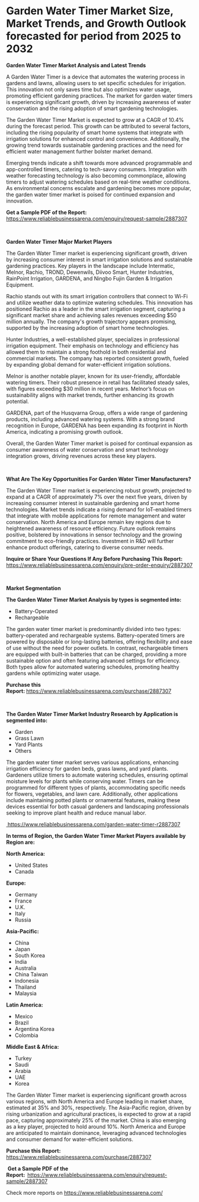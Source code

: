 <p><h1>Garden Water Timer Market Size, Market Trends, and Growth Outlook forecasted for period from 2025 to 2032</h1></p><p><strong>Garden Water Timer Market Analysis and Latest Trends</strong></p>
<p><p>A Garden Water Timer is a device that automates the watering process in gardens and lawns, allowing users to set specific schedules for irrigation. This innovation not only saves time but also optimizes water usage, promoting efficient gardening practices. The market for garden water timers is experiencing significant growth, driven by increasing awareness of water conservation and the rising adoption of smart gardening technologies.</p><p>The Garden Water Timer Market is expected to grow at a CAGR of 10.4% during the forecast period. This growth can be attributed to several factors, including the rising popularity of smart home systems that integrate with irrigation solutions for enhanced control and convenience. Additionally, the growing trend towards sustainable gardening practices and the need for efficient water management further bolster market demand.</p><p>Emerging trends indicate a shift towards more advanced programmable and app-controlled timers, catering to tech-savvy consumers. Integration with weather forecasting technology is also becoming commonplace, allowing timers to adjust watering schedules based on real-time weather conditions. As environmental concerns escalate and gardening becomes more popular, the garden water timer market is poised for continued expansion and innovation.</p></p>
<p><strong>Get a Sample PDF of the Report:&nbsp;</strong> <a href="https://www.reliablebusinessarena.com/enquiry/request-sample/2887307?utm_campaign=2185&utm_medium=2&utm_source=Github&utm_content=ia&utm_term=14032025&utm_id=garden-water-timer">https://www.reliablebusinessarena.com/enquiry/request-sample/2887307</a></p>
<p>&nbsp;</p>
<p><strong>Garden Water Timer Major Market Players</strong></p>
<p><p>The Garden Water Timer market is experiencing significant growth, driven by increasing consumer interest in smart irrigation solutions and sustainable gardening practices. Key players in the landscape include Intermatic, Melnor, Rachio, TROND, Dewenwils, Diivoo Smart, Hunter Industries, RainPoint Irrigation, GARDENA, and Ningbo Fujin Garden & Irrigation Equipment.</p><p>Rachio stands out with its smart irrigation controllers that connect to Wi-Fi and utilize weather data to optimize watering schedules. This innovation has positioned Rachio as a leader in the smart irrigation segment, capturing a significant market share and achieving sales revenues exceeding $50 million annually. The company's growth trajectory appears promising, supported by the increasing adoption of smart home technologies.</p><p>Hunter Industries, a well-established player, specializes in professional irrigation equipment. Their emphasis on technology and efficiency has allowed them to maintain a strong foothold in both residential and commercial markets. The company has reported consistent growth, fueled by expanding global demand for water-efficient irrigation solutions.</p><p>Melnor is another notable player, known for its user-friendly, affordable watering timers. Their robust presence in retail has facilitated steady sales, with figures exceeding $30 million in recent years. Melnor’s focus on sustainability aligns with market trends, further enhancing its growth potential.</p><p>GARDENA, part of the Husqvarna Group, offers a wide range of gardening products, including advanced watering systems. With a strong brand recognition in Europe, GARDENA has been expanding its footprint in North America, indicating a promising growth outlook.</p><p>Overall, the Garden Water Timer market is poised for continual expansion as consumer awareness of water conservation and smart technology integration grows, driving revenues across these key players.</p></p>
<p>&nbsp;</p>
<p><strong>What Are The Key Opportunities For Garden Water Timer Manufacturers?</strong></p>
<p><p>The Garden Water Timer market is experiencing robust growth, projected to expand at a CAGR of approximately 7% over the next five years, driven by increasing consumer interest in sustainable gardening and smart home technologies. Market trends indicate a rising demand for IoT-enabled timers that integrate with mobile applications for remote management and water conservation. North America and Europe remain key regions due to heightened awareness of resource efficiency. Future outlook remains positive, bolstered by innovations in sensor technology and the growing commitment to eco-friendly practices. Investment in R&D will further enhance product offerings, catering to diverse consumer needs.</p></p>
<p><strong>Inquire or Share Your Questions If Any Before Purchasing This Report:</strong> <a href="https://www.reliablebusinessarena.com/enquiry/pre-order-enquiry/2887307?utm_campaign=2185&utm_medium=2&utm_source=Github&utm_content=ia&utm_term=14032025&utm_id=garden-water-timer">https://www.reliablebusinessarena.com/enquiry/pre-order-enquiry/2887307</a></p>
<p>&nbsp;</p>
<p><strong>Market Segmentation</strong></p>
<p><strong>The Garden Water Timer Market Analysis by types is segmented into:</strong></p>
<p><ul><li> Battery-Operated</li><li>Rechargeable </li></ul></p>
<p><p>The garden water timer market is predominantly divided into two types: battery-operated and rechargeable systems. Battery-operated timers are powered by disposable or long-lasting batteries, offering flexibility and ease of use without the need for power outlets. In contrast, rechargeable timers are equipped with built-in batteries that can be charged, providing a more sustainable option and often featuring advanced settings for efficiency. Both types allow for automated watering schedules, promoting healthy gardens while optimizing water usage.</p></p>
<p><strong>Purchase this Report:&nbsp;</strong><a href="https://www.reliablebusinessarena.com/purchase/2887307?utm_campaign=2185&utm_medium=2&utm_source=Github&utm_content=ia&utm_term=14032025&utm_id=garden-water-timer">https://www.reliablebusinessarena.com/purchase/2887307</a></p>
<p>&nbsp;</p>
<p><strong>The Garden Water Timer Market Industry Research by Application is segmented into:</strong></p>
<p><ul><li> Garden</li><li>Grass Lawn</li><li>Yard Plants</li><li>Others </li></ul></p>
<p><p>The garden water timer market serves various applications, enhancing irrigation efficiency for garden beds, grass lawns, and yard plants. Gardeners utilize timers to automate watering schedules, ensuring optimal moisture levels for plants while conserving water. Timers can be programmed for different types of plants, accommodating specific needs for flowers, vegetables, and lawn care. Additionally, other applications include maintaining potted plants or ornamental features, making these devices essential for both casual gardeners and landscaping professionals seeking to improve plant health and reduce manual labor.</p></p>
<p><a href="https://www.reliablebusinessarena.com/garden-water-timer-r2887307?utm_campaign=2185&utm_medium=2&utm_source=Github&utm_content=ia&utm_term=14032025&utm_id=garden-water-timer">&nbsp;https://www.reliablebusinessarena.com/garden-water-timer-r2887307</a></p>
<p><strong>In terms of Region, the Garden Water Timer Market Players available by Region are:</strong></p>
<p>
    <p> <strong> North America: </strong>
        <ul>
            <li>United States</li>
            <li>Canada</li>
        </ul>
        </p> 
    <p> <strong> Europe: </strong>
        <ul>
            <li>Germany</li>
            <li>France</li>
            <li>U.K.</li>
            <li>Italy</li>
            <li>Russia</li>
        </ul>
        </p> 
    <p> <strong> Asia-Pacific: </strong>
        <ul>
            <li>China</li>
            <li>Japan</li>
            <li>South Korea</li>
            <li>India</li>
            <li>Australia</li>
            <li>China Taiwan</li>
            <li>Indonesia</li>
            <li>Thailand</li>
            <li>Malaysia</li>
        </ul>
        </p> 
    <p> <strong> Latin America: </strong>
        <ul>
            <li>Mexico</li>
            <li>Brazil</li>
            <li>Argentina Korea</li>
            <li>Colombia</li>
        </ul>
        </p> 
    <p> <strong> Middle East & Africa: </strong>
        <ul>
            <li>Turkey</li>
            <li>Saudi</li>
            <li>Arabia</li>
            <li>UAE</li>
            <li>Korea</li>
        </ul>
    </p>
    </p>
<p><p>The Garden Water Timer market is experiencing significant growth across various regions, with North America and Europe leading in market share, estimated at 35% and 30%, respectively. The Asia-Pacific region, driven by rising urbanization and agricultural practices, is expected to grow at a rapid pace, capturing approximately 25% of the market. China is also emerging as a key player, projected to hold around 10%. North America and Europe are anticipated to maintain dominance, leveraging advanced technologies and consumer demand for water-efficient solutions.</p></p>
<p><strong>Purchase this Report: </strong><a href="https://www.reliablebusinessarena.com/purchase/2887307?utm_campaign=2185&utm_medium=2&utm_source=Github&utm_content=ia&utm_term=14032025&utm_id=garden-water-timer">https://www.reliablebusinessarena.com/purchase/2887307</a></p>
<p>&nbsp;<strong>Get a Sample PDF of the Report:&nbsp;&nbsp;</strong><a href="https://www.reliablebusinessarena.com/enquiry/request-sample/2887307?utm_campaign=2185&utm_medium=2&utm_source=Github&utm_content=ia&utm_term=14032025&utm_id=garden-water-timer">https://www.reliablebusinessarena.com/enquiry/request-sample/2887307</a></p>
<p><strong></strong></p>
<p>Check more reports on <a href="https://www.reliablebusinessarena.com/?utm_campaign=2185&utm_medium=2&utm_source=Github&utm_content=ia&utm_term=14032025&utm_id=garden-water-timer">https://www.reliablebusinessarena.com/</a></p>